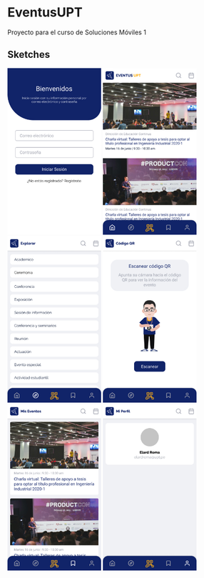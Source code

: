 # EventusUPT
Proyecto para el curso de Soluciones Móviles 1

## Sketches
<img src="https://github.com/anngelnts/EventusUPT/blob/master/sketches/Login.jpg?raw=true" width="210" height="373" /> <img src="https://github.com/anngelnts/EventusUPT/blob/master/sketches/Home.jpg?raw=true" width="210" height="373" /> <img src="https://github.com/anngelnts/EventusUPT/blob/master/sketches/Explore.jpg?raw=true" width="210" height="373" /> <img src="https://github.com/anngelnts/EventusUPT/blob/master/sketches/QR.jpg?raw=true" width="210" height="373" /> <img src="https://github.com/anngelnts/EventusUPT/blob/master/sketches/Event.jpg?raw=true" width="210" height="373" /> <img src="https://github.com/anngelnts/EventusUPT/blob/master/sketches/Profile.jpg?raw=true" width="210" height="373" />
